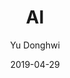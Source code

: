---
title: AI
author: Yu Donghwi
date: 2019-04-29
category: Jekyll
layout: post
cover : https://github.com/user-attachments/assets/14b4f747-52a0-4f46-a272-8d2483c120b7
---
